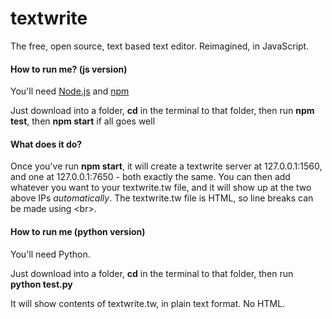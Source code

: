 # textwrite
The free, open source, text based text editor. Reimagined, in JavaScript.

#### How to run me? (js version)

You'll need [Node.js](https://nodejs.org) and [npm](https://npmjs.org)

Just download into a folder, **cd** in the terminal to that folder, then run **npm test**, then **npm start** if all goes well

#### What does it do?

Once you've run __npm start__, it will create a textwrite server at 127.0.0.1:1560, and one at 127.0.0.1:7650 - both exactly the same. You can then add whatever you want to your textwrite.tw file, and it will show up at the two above IPs *automatically*. The textwrite.tw file is HTML, so line breaks can be made using \<br>.

#### How to run me (python version)

You'll need Python.

Just download into a folder, **cd** in the terminal to that folder, then run **python test.py**

It will show contents of textwrite.tw, in plain text format. No HTML.
